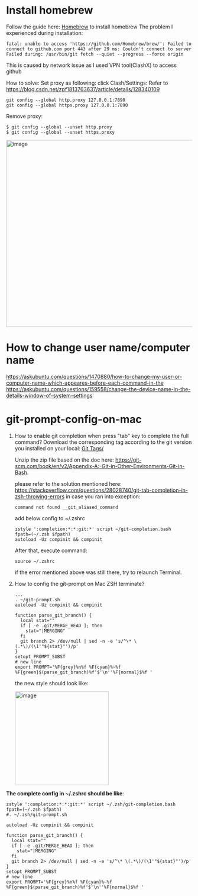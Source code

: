 # Install homebrew
Follow the guide here: [Homebrew](https://brew.sh/) to install homebrew
The problem I experienced during installation:
```
fatal: unable to access 'https://github.com/Homebrew/brew/': Failed to connect to github.com port 443 after 29 ms: Couldn't connect to server
Failed during: /usr/bin/git fetch --quiet --progress --force origin
```
This is caused by network issue as I used VPN tool(ClashX) to access github

How to solve:
Set proxy as following: click Clash/Settings:
Refer to https://blog.csdn.net/zpf1813763637/article/details/128340109
```
git config --global http.proxy 127.0.0.1:7890
git config --global https.proxy 127.0.0.1:7890
```
Remove proxy:
```
$ git config --global --unset http.proxy 
$ git config --global --unset https.proxy
```
<img width="505" alt="image" src="https://github.com/user-attachments/assets/c20a2762-391a-4959-966c-896ca20e8729" />

# How to change user name/computer name
https://askubuntu.com/questions/1470880/how-to-change-my-user-or-computer-name-which-appeares-before-each-command-in-the
https://askubuntu.com/questions/159558/change-the-device-name-in-the-details-window-of-system-settings

# git-prompt-config-on-mac
1. How to enable git completion when press "tab" key to complete the full command?
   Download the corresponding tag according to the git version you installed on your local:
   [Git Tags/](https://github.com/git/git/tags)
   
   Unzip the zip file based on the doc here: https://git-scm.com/book/en/v2/Appendix-A:-Git-in-Other-Environments-Git-in-Bash.

   please refer to the solution mentioned here: https://stackoverflow.com/questions/28028740/git-tab-completion-in-zsh-throwing-errors in case you ran into exception:
   ```
   command not found __git_aliased_command
   ```

   add below config to ~/.zshrc
   ```
   zstyle ':completion:*:*:git:*' script ~/git-completion.bash
   fpath=(~/.zsh $fpath)
   autoload -Uz compinit && compinit
   ```
   After that, execute command:
   ```
   source ~/.zshrc
   ```
   if the error mentioned above was still there, try to relaunch Terminal.

2. How to config the git-prompt on Mac ZSH terminate?
   ```
   ...
   . ~/git-prompt.sh
   autoload -Uz compinit && compinit

   function parse_git_branch() {
     local stat=""
     if [ -e .git/MERGE_HEAD ]; then
       stat="|MERGING"
     fi
     git branch 2> /dev/null | sed -n -e 's/^\* \(.*\)/(\1'"${stat}"')/p'
   }
   setopt PROMPT_SUBST
   # new line
   export PROMPT='%F{grey}%n%f %F{cyan}%~%f %F{green}$(parse_git_branch)%f'$'\n''%F{normal}$%f '
   ```
   the new style should look like:
   
   <img width="253" alt="image" src="https://github.com/user-attachments/assets/6d1e98d9-3c58-4aa7-b10a-5bb1c25cce80" />

  **The complete config in ~/.zshrc should be like**:
   ```
   zstyle ':completion:*:*:git:*' script ~/.zsh/git-completion.bash
   fpath=(~/.zsh $fpath)
   #. ~/.zsh/git-prompt.sh
   
   autoload -Uz compinit && compinit
   
   function parse_git_branch() {
     local stat=""
     if [ -e .git/MERGE_HEAD ]; then
       stat="|MERGING"
     fi
     git branch 2> /dev/null | sed -n -e 's/^\* \(.*\)/(\1'"${stat}"')/p'
   }
   setopt PROMPT_SUBST
   # new line
   export PROMPT='%F{grey}%n%f %F{cyan}%~%f %F{green}$(parse_git_branch)%f'$'\n''%F{normal}$%f '
   ```

